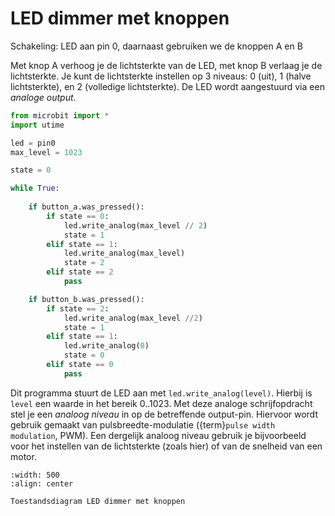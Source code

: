 # LED dimmer met knoppen

Schakeling: LED aan pin 0, daarnaast gebruiken we de knoppen A en B

Met knop A verhoog je de lichtsterkte van de LED, met knop B verlaag je de lichtsterkte. Je kunt de lichtsterkte instellen op 3 niveaus: 0 (uit), 1 (halve lichtsterkte), en 2 (volledige lichtsterkte).
De LED wordt aangestuurd via een *analoge output*.

```Python
from microbit import *
import utime

led = pin0
max_level = 1023

state = 0

while True:
 
    if button_a.was_pressed():
        if state == 0:
            led.write_analog(max_level // 2)
            state = 1
        elif state == 1:
            led.write_analog(max_level)
            state = 2
        elif state == 2
            pass 

    if button_b.was_pressed():
        if state == 2:
            led.write_analog(max_level //2)
            state = 1
        elif state == 1:
            led.write_analog(0)
            state = 0
        elif state == 0
            pass 

```

Dit programma stuurt de LED aan met `led.write_analog(level)`. Hierbij is `level` een waarde in het bereik 0..1023. Met deze analoge schrijfopdracht stel je een *analoog niveau* in op de betreffende output-pin. Hiervoor wordt gebruik gemaakt van pulsbreedte-modulatie ({term}`pulse width modulation`, PWM). Een dergelijk analoog niveau gebruik je bijvoorbeeld voor het instellen van de lichtsterkte (zoals hier) of van de snelheid van een motor.

```{figure} ../figs/led-knoppen-dimmer-diagram.drawio.png
:width: 500
:align: center

Toestandsdiagram LED dimmer met knoppen
```